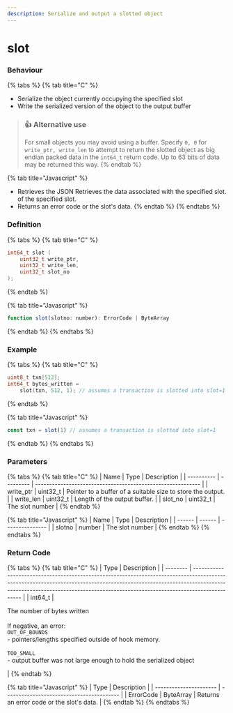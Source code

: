 ```yaml
---
description: Serialize and output a slotted object
---
```


# slot

### Behaviour

{% tabs %}
{% tab title="C" %}
* Serialize the object currently occupying the specified slot
* Write the serialized version of the object to the output buffer

> ### 👍 Alternative use
>
> For small objects you may avoid using a buffer. Specify `0, 0` for `write_ptr, write_len` to attempt to return the slotted object as big endian packed data in the `int64_t` return code. Up to 63 bits of data may be returned this way.
{% endtab %}

{% tab title="Javascript" %}
* Retrieves the JSON Retrieves the data associated with the specified slot. of the specified slot.
* Returns an error code or the slot's data.
{% endtab %}
{% endtabs %}

### Definition

{% tabs %}
{% tab title="C" %}
```c
int64_t slot (
    uint32_t write_ptr,
    uint32_t write_len,
    uint32_t slot_no
);
```


{% endtab %}

{% tab title="Javascript" %}
```javascript
function slot(slotno: number): ErrorCode | ByteArray
```
{% endtab %}
{% endtabs %}



### Example

{% tabs %}
{% tab title="C" %}
```c
uint8_t txn[512];
int64_t bytes_written = 
    slot(txn, 512, 1); // assumes a transaction is slotted into slot=1
```
{% endtab %}

{% tab title="Javascript" %}
```javascript
const txn = slot(1) // assumes a transaction is slotted into slot=1
```
{% endtab %}
{% endtabs %}



### Parameters

{% tabs %}
{% tab title="C" %}
| Name       | Type      | Description                                                 |
| ---------- | --------- | ----------------------------------------------------------- |
| write\_ptr | uint32\_t | Pointer to a buffer of a suitable size to store the output. |
| write\_len | uint32\_t | Length of the output buffer.                                |
| slot\_no   | uint32\_t | The slot number                                             |
{% endtab %}

{% tab title="Javascript" %}
| Name   | Type   | Description     |
| ------ | ------ | --------------- |
| slotno | number | The slot number |
{% endtab %}
{% endtabs %}



### Return Code

{% tabs %}
{% tab title="C" %}
| Type     | Description                                                                                                                                                                                                                                                |
| -------- | ---------------------------------------------------------------------------------------------------------------------------------------------------------------------------------------------------------------------------------------------------------- |
| int64\_t | <p>The number of bytes written<br><br>If negative, an error:<br><code>OUT_OF_BOUNDS</code><br>- pointers/lengths specified outside of hook memory.<br><br><code>TOO_SMALL</code><br>- output buffer was not large enough to hold the serialized object</p> |
{% endtab %}

{% tab title="Javascript" %}
| Type                   | Description                               |
| ---------------------- | ----------------------------------------- |
| ErrorCode \| ByteArray | Returns an error code or the slot's data. |
{% endtab %}
{% endtabs %}

